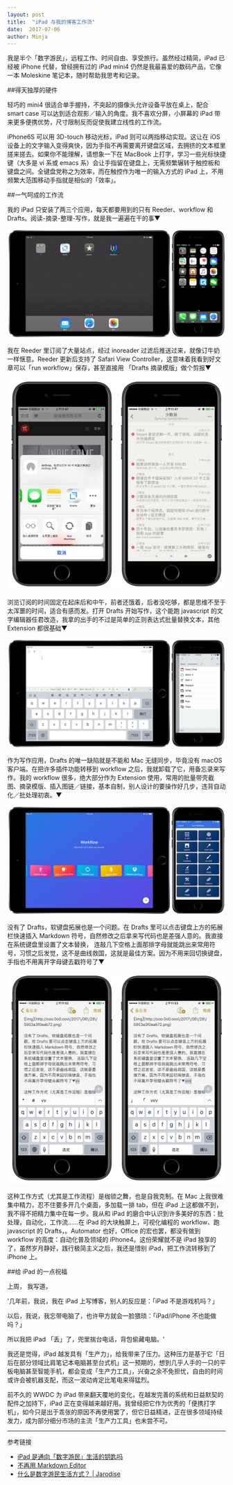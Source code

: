 ```yaml
---
layout: post
title:  "iPad 与我的博客工作流"
date:  2017-07-06
author: Minja
---
```


我是半个「数字游民」，远程工作、时间自由、享受旅行。虽然经过精简，iPad 已经被 iPhone 代替，曾经拥有过的 iPad mini4 仍然是我最喜爱的数码产品，它像一本 Moleskine 笔记本，随时帮助我思考和记录。

##得天独厚的硬件

轻巧的 mini4 很适合单手握持，不突起的摄像头允许设备平放在桌上，配合 smart case 可以达到适合观影／输入的角度。我不喜欢分屏，小屏幕的 iPad 带来更多便携优势，尺寸限制反而促使我建立线性的工作流。

iPhone6S 可以用 3D-touch 移动光标，iPad 则可以两指移动实现。这让在 iOS 设备上的文字输入变得爽快，因为手指不再需要离开键盘区域，去拥挤的文本框里搓来搓去。如果你不能理解，请想象一下在 MacBook 上打字，学习一些光标快捷键（大多是 vi 系或 emacs 系）会让手指留在键盘上，无需频繁辗转于触控板和键盘之间。全键盘党称之为效率，而在触控作为唯一的输入方式的 iPad 上，不用频繁大范围移动手指就是相似的「效率」。

##一气呵成的工作流

我的 iPad 只安装了两三个应用，每天都要用到的只有 Reeder、workflow 和 Drafts。阅读-摘录-整理-写作，就是我一遍遍在干的事▼

![title](https://raw.githubusercontent.com/BlackwinMin/blackwinmin.github.io/master/lib/2017-07-06-iPad-与我的博客工作流/5953a3fa1743f.png)

我在 Reeder 里订阅了大量站点，经过 inoreader 过滤后推送过来，就像订牛奶一样惬意。Reeder 更新后支持了 Safari View Controller，这意味着我看到好文章可以「run workflow」保存，甚至直接用 「Drafts 摘录模版」做个剪报▼

![title](https://raw.githubusercontent.com/BlackwinMin/blackwinmin.github.io/master/lib/2017-07-06-iPad-与我的博客工作流/595c625c3df51.png)

浏览订阅的时间固定在起床后和中午，前者还饿着，后者没吃够，都是思维不至于太浑噩的时间，适合有感而发。打开 Drafts 开始写作，这个能跑 javascript 的文字编辑器任君改造，我拿的出手的不过是简单的正则表达式批量替换文本，其他 Extension 都很基础▼

![title](https://raw.githubusercontent.com/BlackwinMin/blackwinmin.github.io/master/lib/2017-07-06-iPad-与我的博客工作流/5953a3e82b61e.png)

作为写作应用，Drafts 的唯一缺陷就是不能和 Mac 无缝同步，毕竟没有 macOS 客户端。在把许多插件功能转移到 workflow 之后，我就卸载了它，用备忘录来写作。我的 workflow 很多，绝大部分作为 Extension 使用，常用的批量带壳截图、摘录模版、插入图链／链接，基本自制，别人设计的要操作好几步，违背自动化／批处理初衷。▼

![title](https://raw.githubusercontent.com/BlackwinMin/blackwinmin.github.io/master/lib/2017-07-06-iPad-与我的博客工作流/5953a3f0eab72.png)

没有了 Drafts，软键盘拓展也是一个问题。在 Drafts 里可以点击键盘上方的拓展栏快速插入 Markdown 符号，自然修改之后拿来写代码也是差强人意的。我直接在系统键盘里设置了文本替换， 连敲几下空格上面那排字母就能跳出来常用符号，习惯之后发觉，这不是曲线救国，这就是最佳方案。因为不用来回切换键盘，手指也不用离开字母键去戳符号了▼

![title](https://raw.githubusercontent.com/BlackwinMin/blackwinmin.github.io/master/lib/2017-07-06-iPad-与我的博客工作流/595c62f383cbc.png)

这种工作方式（尤其是工作流程）是枷锁之舞，也是自我克制。在 Mac 上我很难集中精力，忍不住要多开几个桌面，多加载一排 tab，但在 iPad 上这都做不到，我不得不把精力集中在每一步。我从和 iPad 的磨合中认识到许多美好的东西：批处理，自动化，工作流……在 iPad 的大块触屏上，可视化编程的 workflow、跑 javascript 的 Drafts，。Automator 也好，Office 的宏也罢，都没有做到 workflow 的高度：自动化普及领域的 iPhone4。这份荣耀就不是 iPad 独享的了，虽然岁月静好，践行极简主义之后，我还是惜别 iPad，把工作流转移到了 iPhone 上。

##给 iPad 的一点祝福

上周， 我写道，

'几年前，我说，我在 iPad 上写博客，别人的反应是：「iPad 不是游戏机吗？」

以后，我说，我忘带电脑了，也许甲方就会一脸猥琐：「iPad/iPhone 不也能做吗？」

所以我把 iPad 「丢」了，兜里揣台电话，背包偷藏电脑。'

我还是觉得，iPad 越发具有「生产力」，给我带来了压力。这种压力是基于它「日后在部分领域比肩笔记本电脑甚至台式机」这一预期的，想到几乎人手的一只的平板电脑甚至智能手机，都会变成「生产力工具」，兴奋之余不免担忧，自由的时间或许会被机器支配，而这一波动肯定比笔电来得猛烈。

前不久的 WWDC 为 iPad 带来翻天覆地的变化，在越发完善的系统和日益默契的配件之加持下，iPad 正在变得越来越好用。我曾经把它作为优秀的「便携打字机」，如今只是出于乖张的原因不再使用罢了，但它日益精进，正在很多领域持续发力，成为部分细分市场的主流「生产力工具」也未尝不可。

***

参考链接

- [iPad 是通向「数字游民」生活的钥匙吗](https://blackwinmin.github.io/posts/iPad-是通向-数字游民-生活的钥匙吗/)
- [不再用 Markdown Editor](https://blackwinmin.github.io/posts/不再用-Markdown-Editor/)
- [什么是数字游民生活方式？ | Jarodise](http://jarodise.com/definition/)
